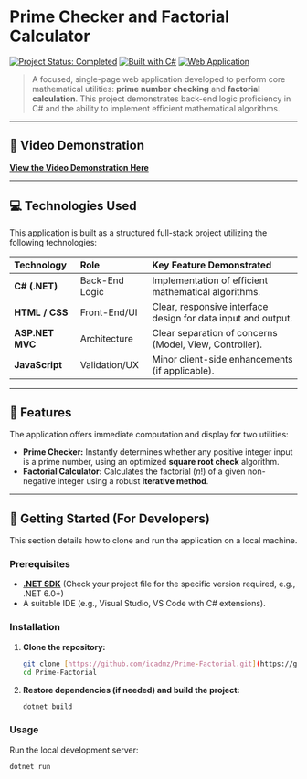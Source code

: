 # Prime Checker and Factorial Calculator

[![Project Status: Completed](https://img.shields.io/badge/Status-Completed-success)](https://github.com/icadmz/Prime-Factorial)
[![Built with C#](https://img.shields.io/badge/Built%20with-C%23-512BD4?logo=csharp&logoColor=white)](https://dotnet.microsoft.com/)
[![Web Application](https://img.shields.io/badge/Type-Web%20Application-informational)](https://dotnet.microsoft.com/apps/aspnet)

> A focused, single-page web application developed to perform core mathematical utilities: **prime number checking** and **factorial calculation**. This project demonstrates back-end logic proficiency in C# and the ability to implement efficient mathematical algorithms.

---

## 🔗 Video Demonstration

**[View the Video Demonstration Here](https://drive.google.com/file/d/1qNYJpkS4h0geO6nZUWuPhZv0-1xr9Cws/view?usp=drive_link)**

---

## 💻 Technologies Used

This application is built as a structured full-stack project utilizing the following technologies:

| Technology | Role | Key Feature Demonstrated |
| :--- | :--- | :--- |
| **C# (.NET)** | Back-End Logic | Implementation of efficient mathematical algorithms. |
| **HTML / CSS** | Front-End/UI | Clear, responsive interface design for data input and output. |
| **ASP.NET MVC**| Architecture | Clear separation of concerns (Model, View, Controller). |
| **JavaScript** | Validation/UX | Minor client-side enhancements (if applicable). |

---

## 🌟 Features

The application offers immediate computation and display for two utilities:

* **Prime Checker:** Instantly determines whether any positive integer input is a prime number, using an optimized **square root check** algorithm.
* **Factorial Calculator:** Calculates the factorial ($n!$) of a given non-negative integer using a robust **iterative method**.

---

## 🚀 Getting Started (For Developers)

This section details how to clone and run the application on a local machine.

### Prerequisites

* **[.NET SDK](https://dotnet.microsoft.com/download)** (Check your project file for the specific version required, e.g., .NET 6.0+)
* A suitable IDE (e.g., Visual Studio, VS Code with C# extensions).

### Installation

1.  **Clone the repository:**
    ```bash
    git clone [https://github.com/icadmz/Prime-Factorial.git](https://github.com/icadmz/Prime-Factorial.git)
    cd Prime-Factorial
    ```

2.  **Restore dependencies (if needed) and build the project:**
    ```bash
    dotnet build
    ```

### Usage

Run the local development server:

```bash
dotnet run
